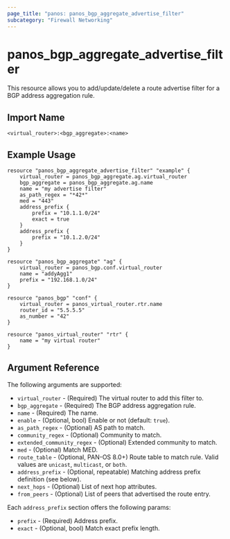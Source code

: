 ```yaml
---
page_title: "panos: panos_bgp_aggregate_advertise_filter"
subcategory: "Firewall Networking"
---
```


# panos_bgp_aggregate_advertise_filter

This resource allows you to add/update/delete a route advertise filter for a
BGP address aggregation rule.


## Import Name

```
<virtual_router>:<bgp_aggregate>:<name>
```


## Example Usage

```hcl
resource "panos_bgp_aggregate_advertise_filter" "example" {
    virtual_router = panos_bgp_aggregate.ag.virtual_router
    bgp_aggregate = panos_bgp_aggregate.ag.name
    name = "my advertise filter"
    as_path_regex = "*42*"
    med = "443"
    address_prefix {
        prefix = "10.1.1.0/24"
        exact = true
    }
    address_prefix {
        prefix = "10.1.2.0/24"
    }
}

resource "panos_bgp_aggregate" "ag" {
    virtual_router = panos_bgp.conf.virtual_router
    name = "addyAgg1"
    prefix = "192.168.1.0/24"
}

resource "panos_bgp" "conf" {
    virtual_router = panos_virtual_router.rtr.name
    router_id = "5.5.5.5"
    as_number = "42"
}

resource "panos_virtual_router" "rtr" {
    name = "my virtual router"
}
```

## Argument Reference

The following arguments are supported:

* `virtual_router` - (Required) The virtual router to add this filter to.
* `bgp_aggregate` - (Required) The BGP address aggregation rule.
* `name` - (Required) The name.
* `enable` - (Optional, bool) Enable or not (default: `true`).
* `as_path_regex` - (Optional) AS path to match.
* `community_regex` - (Optional) Community to match.
* `extended_community_regex` - (Optional) Extended community to match.
* `med` - (Optional) Match MED.
* `route_table` - (Optional, PAN-OS 8.0+) Route table to match rule.  Valid
  values are `unicast`, `multicast`, or `both`.
* `address_prefix` - (Optional, repeatable) Matching address prefix definition
  (see below).
* `next_hops` - (Optional) List of next hop attributes.
* `from_peers` - (Optional) List of peers that advertised the route entry.

Each `address_prefix` section offers the following params:

* `prefix` - (Required) Address prefix.
* `exact` - (Optional, bool) Match exact prefix length.

